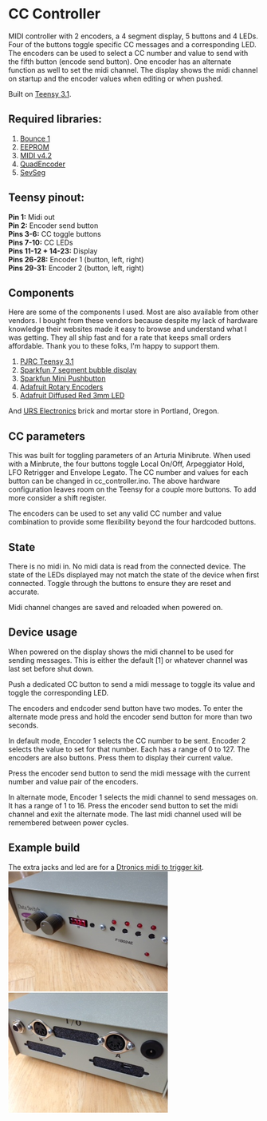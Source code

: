 # CC Controller

MIDI controller with 2 encoders, a 4 segment display, 5 buttons and 4 LEDs.
Four of the buttons toggle specific CC messages and a corresponding LED. The
encoders can be used to select a CC number and value to send with the fifth
button (encode send button). One encoder has an alternate function as well to
set the midi channel. The display shows the midi channel on startup and the
encoder values when editing or when pushed.

Built on [Teensy 3.1](https://www.pjrc.com/teensy/).

## Required libraries:
1. [Bounce 1](https://github.com/thomasfredericks/Bounce-Arduino-Wiring)
1. [EEPROM](https://github.com/arduino/Arduino/tree/master/libraries/EEPROM)
2. [MIDI v4.2](https://github.com/FortySevenEffects/arduino_midi_library)
3. [QuadEncoder](https://github.com/medecau/QuadEncoder)
4. [SevSeg](https://github.com/sparkfun/SevSeg)

## Teensy pinout:
**Pin 1:** Midi out  
**Pin 2:** Encoder send button  
**Pins 3-6:** CC toggle buttons  
**Pins 7-10:** CC LEDs  
**Pins 11-12 + 14-23:** Display  
**Pins 26-28:** Encoder 1 (button, left, right)  
**Pins 29-31:** Encoder 2 (button, left, right)  

## Components
Here are some of the components I used. Most are also available from other
vendors. I bought from these vendors because despite my lack of hardware
knowledge their websites made it easy to browse and understand what I was
getting. They all ship fast and for a rate that keeps small orders affordable.
Thank you to these folks, I'm happy to support them.

1. [PJRC Teensy 3.1](https://www.pjrc.com/teensy/)
2. [Sparkfun 7 segment bubble display](https://www.sparkfun.com/products/12710)
3. [Sparkfun Mini Pushbutton](https://www.sparkfun.com/products/97)
4. [Adafruit Rotary Encoders](http://www.adafruit.com/products/377)
5. [Adafruit Diffused Red 3mm LED](http://www.adafruit.com/product/777)

And [URS Electronics](http://www.ursele.com/) brick and mortar store in
Portland, Oregon.

## CC parameters
This was built for toggling parameters of an Arturia Minibrute. When used with a
Minbrute, the four buttons toggle Local On/Off, Arpeggiator Hold, LFO Retrigger
and Envelope Legato. The CC number and values for each button can be changed in
cc_controller.ino. The above hardware configuration leaves room on the Teensy
for a couple more buttons. To add more consider a shift register.

The encoders can be used to set any valid CC number and value combination to
provide some flexibility beyond the four hardcoded buttons.

## State
There is no midi in. No midi data is read from the connected device. The
state of the LEDs displayed may not match the state of the device when first
connected. Toggle through the buttons to ensure they are reset and accurate.

Midi channel changes are saved and reloaded when powered on.

## Device usage
When powered on the display shows the midi channel to be used for sending
messages. This is either the default [1] or whatever channel was last set
before shut down.

Push a dedicated CC button to send a midi message to toggle its value and
toggle the corresponding LED.

The encoders and endcoder send button have two modes. To enter the alternate
mode press and hold the encoder send button for more than two seconds.

In default mode, Encoder 1 selects the CC number to be sent. Encoder 2 selects
the value to set for that number. Each has a range of 0 to 127. The encoders are
also buttons. Press them to display their current value.

Press the encoder send button to send the midi message with the current
number and value pair of the encoders.

In alternate mode, Encoder 1 selects the midi channel to send messages on. It
has a range of 1 to 16. Press the encoder send button to set the midi channel
and exit the alternate mode. The last midi channel used will be remembered
between power cycles.

## Example build
The extra jacks and led are for a
[Dtronics midi to trigger kit](http://www.synthcity.nl/midi/midi-to-trigger-interface.html).  
![Front](controller/front.jpg?raw=true)
![back](controller/back.jpg?raw=true)
